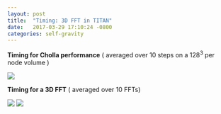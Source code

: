 ```yaml
---
layout: post
title:  "Timing: 3D FFT in TITAN"
date:   2017-03-29 17:10:24 -0800
categories: self-gravity
---
```


**Timing for Cholla performance**  ( averaged over 10 steps on a $128^3$ per node volume )

<img src="{{ site.url }}assets/times_cholla.png">


**Timing for a 3D FFT** ( averaged over 10 FFTs)

<img src="{{ site.url }}assets/times_pfft.png">






<img src="{{ site.url }}assets/times.png">
